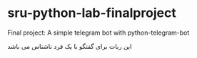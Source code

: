 # sru-python-lab-finalproject
Final project: A simple telegram bot with python-telegram-bot

 این ربات برای گفتگو با یک فرد ناشناس می باشد
